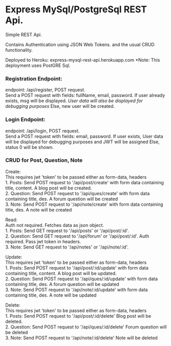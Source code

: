 # Express MySql/PostgreSql REST Api.

Simple REST Api.

Contains Authentication using JSON Web Tokens.
and the usual CRUD functionality.

Deployed to Heroku: express-mysql-rest-api.herokuapp.com
*Note: This deployment uses PostGRE Sql.


### Registration Endpoint:
endpoint: /api/register, POST request.<br>
Send a POST request with fields: fullName, email, password.
If user already exists, msg will be displayed. *User data will also be displayed for debugging purposes*
Else, new user will be created.

### Login Endpoint:
endpoint: /api/login, POST request.<br>
Send a POST request with fields: email, password.
If user exists, User data will be displayed for debugging purposes and JWT will be assigned
Else, status 0 will be shown.

### CRUD for Post, Question, Note

Create:<br>
      This requires jwt 'token' to be passed either as form-data, headers
      <br>1. Posts: Send POST request to '/api/post/create' with form data containing title, content. A blog post will be created.
      <br>2. Question: Send POST request to '/api/ques/create' with form data containing title, des. A forum question will be created
      <br>3. Note: Send POST request to '/api/note/create' with form data containing title, des. A note will be created

Read:<br>
      Auth not required. Fetches data as json object.
      <br>1. Posts: Send GET request to '/api/posts' or '/api/post/:id'. 
      <br>2. Question: Send GET request to '/api/forum' or '/api/post/:id'.
      Auth required. Pass jwt token in headers.
      <br>3. Note: Send GET request to '/api/notes' or '/api/note/:id'.

Update: <br>
      This requires jwt 'token' to be passed either as form-data, headers
      <br>1. Posts: Send POST request to '/api/post/:id/update' with form data containing title, content. A blog post will be updated.
      <br>2. Question: Send POST request to '/api/ques/:id/update' with form data containing title, des. A forum question will be updated
      <br>3. Note: Send POST request to '/api/note/:id/update' with form data containing title, des. A note will be updated

Delete: <br>
      This requires jwt 'token' to be passed either as form-data, headers
      <br>1. Posts: Send POST request to '/api/post/:id/delete'  Blog post will be deleted.
      <br>2. Question: Send POST request to '/api/ques/:id/delete'  Forum question will be deleted
      <br>3. Note: Send POST request to '/api/note/:id/delete'  Note will be deleted
